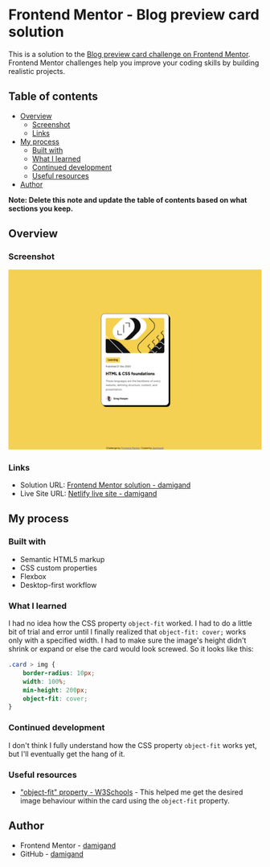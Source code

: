 # Frontend Mentor - Blog preview card solution

This is a solution to the
[Blog preview card challenge on Frontend Mentor](https://www.frontendmentor.io/challenges/blog-preview-card-ckPaj01IcS). Frontend Mentor
challenges help you improve your coding skills by building realistic projects.

## Table of contents

-   [Overview](#overview)
    -   [Screenshot](#screenshot)
    -   [Links](#links)
-   [My process](#my-process)
    -   [Built with](#built-with)
    -   [What I learned](#what-i-learned)
    -   [Continued development](#continued-development)
    -   [Useful resources](#useful-resources)
-   [Author](#author)

**Note: Delete this note and update the table of contents based on what sections you keep.**

## Overview

### Screenshot

![](./screenshot.png)

### Links

-   Solution URL: [Frontend Mentor solution - damigand](https://your-solution-url.com)
-   Live Site URL: [Netlify live site - damigand](https://blog-card-damigand.netlify.app/)

## My process

### Built with

-   Semantic HTML5 markup
-   CSS custom properties
-   Flexbox
-   Desktop-first workflow

### What I learned

I had no idea how the CSS property `object-fit` worked. I had to do a little bit of trial and error until I finally realized that
`object-fit: cover;` works only with a specified width. I had to make sure the image's height didn't shrink or expand or else the card would
look screwed. So it looks like this:

```css
.card > img {
    border-radius: 10px;
    width: 100%;
    min-height: 200px;
    object-fit: cover;
}
```

### Continued development

I don't think I fully understand how the CSS property `object-fit` works yet, but I'll eventually get the hang of it.

### Useful resources

-   ["object-fit" property - W3Schools](https://www.w3schools.com/css/css3_object-fit.asp) - This helped me get the desired image behaviour
    within the card using the `object-fit` property.

## Author

-   Frontend Mentor - [damigand](https://www.frontendmentor.io/profile/damigand)
-   GitHub - [damigand](https://www.github.com/damigand)
